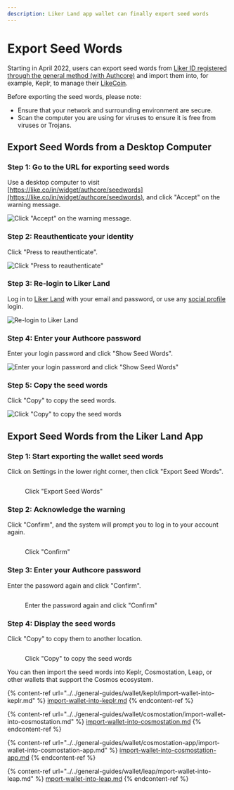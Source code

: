 ```yaml
---
description: Liker Land app wallet can finally export seed words
---
```


# Export Seed Words

Starting in April 2022, users can export seed words from [Liker ID registered through the general method (with Authcore)](register/) and import them into, for example, Keplr, to manage their [LikeCoin](https://like.co/).

Before exporting the seed words, please note:

* Ensure that your network and surrounding environment are secure.
* Scan the computer you are using for viruses to ensure it is free from viruses or Trojans.

## Export Seed Words from a Desktop Computer

### Step 1: Go to the URL for exporting seed words

Use a desktop computer to visit [https://like.co/in/widget/authcore/seedwords](https://like.co/in/widget/authcore/seedwords), and click "Accept" on the warning message.

![Click "Accept" on the warning message.](<../../.gitbook/assets/Seed Words 1en.png>)

### Step 2: Reauthenticate your identity

Click "Press to reauthenticate".

![Click "Press to reauthenticate"](<../../.gitbook/assets/Seed Words 2en.png>)

### Step 3: Re-login to Liker Land

Log in to [Liker Land](https://like.co/) with your email and password, or use any [social profile](register/social-media-logins.md) login.

![Re-login to Liker Land](<../../.gitbook/assets/Seed Words 3en.png>)

### Step 4: Enter your Authcore password

Enter your login password and click "Show Seed Words".

![Enter your login password and click "Show Seed Words"](<../../.gitbook/assets/Seed Words 4en.png>)

### Step 5: Copy the seed words

Click "Copy" to copy the seed words.

![Click "Copy" to copy the seed words](<../../.gitbook/assets/Seed Words 5en.png>)

## Export Seed Words from the Liker Land App

### Step 1: Start exporting the wallet seed words

Click on Settings in the lower right corner, then click "Export Seed Words".

<figure><img src="../../.gitbook/assets/seed word mobile 1-en.png" alt=""><figcaption><p>Click "Export Seed Words"</p></figcaption></figure>

### Step 2: Acknowledge the warning

Click "Confirm", and the system will prompt you to log in to your account again.

<figure><img src="../../.gitbook/assets/seed word mobile 2-en.png" alt=""><figcaption><p>Click "Confirm"</p></figcaption></figure>

### Step 3: Enter your Authcore password

Enter the password again and click "Confirm".

<figure><img src="../../.gitbook/assets/seed word mobile 3-en.png" alt=""><figcaption><p>Enter the password again and click "Confirm"</p></figcaption></figure>

### Step 4: Display the seed words

Click "Copy" to copy them to another location.

<figure><img src="../../.gitbook/assets/seed word mobile 4-en.png" alt=""><figcaption><p>Click "Copy" to copy the seed words</p></figcaption></figure>

You can then import the seed words into Keplr, Cosmostation, Leap, or other wallets that support the Cosmos ecosystem.

{% content-ref url="../../general-guides/wallet/keplr/import-wallet-into-keplr.md" %}
[import-wallet-into-keplr.md](../../general-guides/wallet/keplr/import-wallet-into-keplr.md)
{% endcontent-ref %}

{% content-ref url="../../general-guides/wallet/cosmostation/import-wallet-into-cosmostation.md" %}
[import-wallet-into-cosmostation.md](../../general-guides/wallet/cosmostation/import-wallet-into-cosmostation.md)
{% endcontent-ref %}

{% content-ref url="../../general-guides/wallet/cosmostation-app/import-wallet-into-cosmostation-app.md" %}
[import-wallet-into-cosmostation-app.md](../../general-guides/wallet/cosmostation-app/import-wallet-into-cosmostation-app.md)
{% endcontent-ref %}

{% content-ref url="../../general-guides/wallet/leap/mport-wallet-into-leap.md" %}
[mport-wallet-into-leap.md](../../general-guides/wallet/leap/mport-wallet-into-leap.md)
{% endcontent-ref %}
